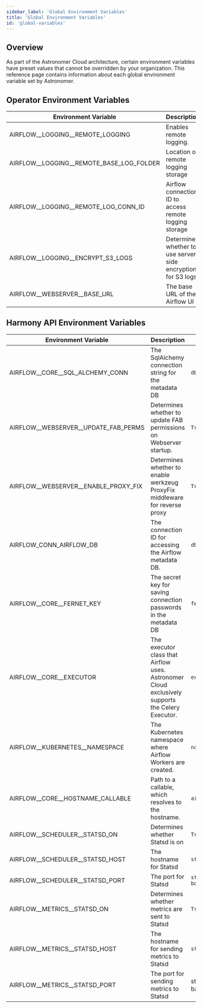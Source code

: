 ```yaml
---
sidebar_label: 'Global Environment Variables'
title: 'Global Environment Variables'
id: 'global-variables'
---
```


## Overview

As part of the Astronomer Cloud architecture, certain environment variables have preset values that cannot be overridden by your organization. This reference page contains information about each global environment variable set by Astronomer.

## Operator Environment Variables

|Environment Variable | Description | Value |
|---------------------|-------|------------|
| AIRFLOW__LOGGING__REMOTE_LOGGING| Enables remote logging. | `True` |
| AIRFLOW__LOGGING__REMOTE_BASE_LOG_FOLDER| Location of remote logging storage | `baseLogFolder`|
| AIRFLOW__LOGGING__REMOTE_LOG_CONN_ID | Airflow connection ID to access remote logging storage   | `s3_logging` |
| AIRFLOW__LOGGING__ENCRYPT_S3_LOGS | Determines whether to use server-side encryption for S3 logs | `False` |
| AIRFLOW__WEBSERVER__BASE_URL | The base URL of the Airflow UI  | `https://${fullIngressHostname}`|

## Harmony API Environment Variables

|Environment Variable | Description | Value |
|---------------------|-------|------------|
|AIRFLOW__CORE__SQL_ALCHEMY_CONN| The SqlAlchemy connection string for the metadata DB | `dbConnSecret` |
|AIRFLOW__WEBSERVER__UPDATE_FAB_PERMS| Determines whether to update FAB permissions on Webserver startup. | `True`|
| AIRFLOW__WEBSERVER__ENABLE_PROXY_FIX | Determines whether to enable werkzeug ProxyFix middleware for reverse proxy | `True` |
| AIRFLOW_CONN_AIRFLOW_DB | The connection ID for accessing the Airflow metadata DB.  | `dbConnSecret` |
| AIRFLOW__CORE__FERNET_KEY |The secret key for saving connection passwords in the metadata DB | `fernetKeySecret` |
| AIRFLOW__CORE__EXECUTOR  | The executor class that Airflow uses. Astronomer Cloud exclusively supports the Celery Executor. | `executor` |
| AIRFLOW__KUBERNETES__NAMESPACE| The Kubernetes namespace where Airflow Workers are created. | `namespace` |
| AIRFLOW__CORE__HOSTNAME_CALLABLE | Path to a callable, which resolves to the hostname. | `airflow.utils.net.get_host_ip_address`|
| AIRFLOW__SCHEDULER__STATSD_ON | Determines whether Statsd is on | `True` |
| AIRFLOW__SCHEDULER__STATSD_HOST |The hostname for Statsd | `statsd.Hostname`|
| AIRFLOW__SCHEDULER__STATSD_PORT | The port for Statsd | `strconv.FormatInt(int64(statsd.IngestPort), baseTen)` |
| AIRFLOW__METRICS__STATSD_ON | Determines whether metrics are sent to Statsd | `True` |
| AIRFLOW__METRICS__STATSD_HOST | The hostname for sending metrics to Statsd | `statsd.Hostname`|
| AIRFLOW__METRICS__STATSD_PORT | The port for sending metrics to Statsd | strconv.FormatInt(int64(statsd.IngestPort), baseTen) |
